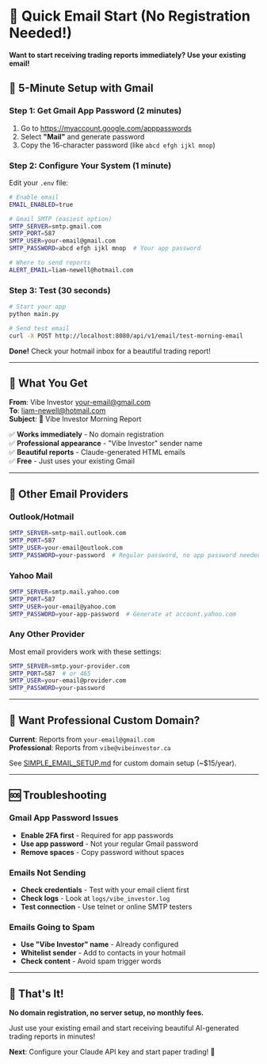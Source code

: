# 📧 Quick Email Start (No Registration Needed!)

**Want to start receiving trading reports immediately? Use your existing email!**

## 🚀 5-Minute Setup with Gmail

### Step 1: Get Gmail App Password (2 minutes)
1. Go to https://myaccount.google.com/apppasswords
2. Select **"Mail"** and generate password
3. Copy the 16-character password (like `abcd efgh ijkl mnop`)

### Step 2: Configure Your System (1 minute)
Edit your `.env` file:

```bash
# Enable email
EMAIL_ENABLED=true

# Gmail SMTP (easiest option)
SMTP_SERVER=smtp.gmail.com
SMTP_PORT=587
SMTP_USER=your-email@gmail.com
SMTP_PASSWORD=abcd efgh ijkl mnop  # Your app password

# Where to send reports
ALERT_EMAIL=liam-newell@hotmail.com
```

### Step 3: Test (30 seconds)
```bash
# Start your app
python main.py

# Send test email
curl -X POST http://localhost:8080/api/v1/email/test-morning-email
```

**Done!** Check your hotmail inbox for a beautiful trading report!

---

## 🎯 What You Get

**From**: Vibe Investor <your-email@gmail.com>  
**To**: liam-newell@hotmail.com  
**Subject**: 🌅 Vibe Investor Morning Report

✅ **Works immediately** - No domain registration  
✅ **Professional appearance** - "Vibe Investor" sender name  
✅ **Beautiful reports** - Claude-generated HTML emails  
✅ **Free** - Just uses your existing Gmail  

---

## 🔧 Other Email Providers

### Outlook/Hotmail
```bash
SMTP_SERVER=smtp-mail.outlook.com
SMTP_PORT=587
SMTP_USER=your-email@outlook.com
SMTP_PASSWORD=your-password  # Regular password, no app password needed
```

### Yahoo Mail
```bash
SMTP_SERVER=smtp.mail.yahoo.com
SMTP_PORT=587
SMTP_USER=your-email@yahoo.com
SMTP_PASSWORD=your-app-password  # Generate at account.yahoo.com
```

### Any Other Provider
Most email providers work with these settings:
```bash
SMTP_SERVER=smtp.your-provider.com
SMTP_PORT=587  # or 465
SMTP_USER=your-email@provider.com
SMTP_PASSWORD=your-password
```

---

## 💎 Want Professional Custom Domain?

**Current**: Reports from `your-email@gmail.com`  
**Professional**: Reports from `vibe@vibeinvestor.ca`

See [SIMPLE_EMAIL_SETUP.md](SIMPLE_EMAIL_SETUP.md) for custom domain setup (~$15/year).

---

## 🆘 Troubleshooting

### Gmail App Password Issues
- **Enable 2FA first** - Required for app passwords
- **Use app password** - Not your regular Gmail password
- **Remove spaces** - Copy password without spaces

### Emails Not Sending
- **Check credentials** - Test with your email client first
- **Check logs** - Look at `logs/vibe_investor.log`
- **Test connection** - Use telnet or online SMTP testers

### Emails Going to Spam
- **Use "Vibe Investor" name** - Already configured
- **Whitelist sender** - Add to contacts in your hotmail
- **Check content** - Avoid spam trigger words

---

## 🎉 That's It!

**No domain registration, no server setup, no monthly fees.**

Just use your existing email and start receiving beautiful AI-generated trading reports in minutes!

**Next**: Configure your Claude API key and start paper trading! 🚀 
